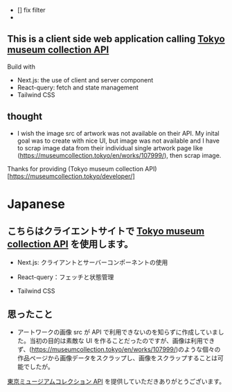 - [] fix filter
- 
## This is a client side web application calling [Tokyo museum collection API](https://museumcollection.tokyo/developer/)

Build with

- Next.js: the use of client and server component
- React-query: fetch and state management
- Tailwind CSS

## thought

- I wish the image src of artwork was not available on their API. My inital goal was to create with nice UI, but image was not available and I have to scrap image data from their individual single artwork page like (https://museumcollection.tokyo/en/works/107999/), then scrap image.

Thanks for providing (Tokyo museum collection API)[https://museumcollection.tokyo/developer/]

# Japanese

## こちらはクライエントサイトで [Tokyo museum collection API](https://museumcollection.tokyo/developer/) を使用します。

- Next.js: クライアントとサーバーコンポーネントの使用

- React-query：フェッチと状態管理

- Tailwind CSS

## 思ったこと

- アートワークの画像 src が API で利用できないのを知らずに作成していました。当初の目的は素敵な UI を作ることだったのですが、画像は利用できず、(https://museumcollection.tokyo/en/works/107999/)のような個々の作品ページから画像データをスクラップし、画像をスクラップすることは可能でしたが。

[東京ミュージアムコレクション API](https://museumcollection.tokyo/developer/) を提供していただきありがとうございます。

